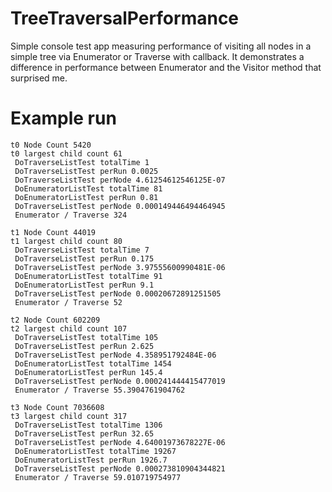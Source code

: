 TreeTraversalPerformance
========================

Simple console test app measuring performance of visiting all nodes in a simple tree via Enumerator or Traverse with callback.
It demonstrates a difference in performance between Enumerator and the Visitor method that surprised me.

Example run
===========

```
t0 Node Count 5420
t0 largest child count 61
 DoTraverseListTest totalTime 1
 DoTraverseListTest perRun 0.0025
 DoTraverseListTest perNode 4.61254612546125E-07
 DoEnumeratorListTest totalTime 81
 DoEnumeratorListTest perRun 0.81
 DoTraverseListTest perNode 0.000149446494464945
 Enumerator / Traverse 324

t1 Node Count 44019
t1 largest child count 80
 DoTraverseListTest totalTime 7
 DoTraverseListTest perRun 0.175
 DoTraverseListTest perNode 3.97555600990481E-06
 DoEnumeratorListTest totalTime 91
 DoEnumeratorListTest perRun 9.1
 DoTraverseListTest perNode 0.00020672891251505
 Enumerator / Traverse 52

t2 Node Count 602209
t2 largest child count 107
 DoTraverseListTest totalTime 105
 DoTraverseListTest perRun 2.625
 DoTraverseListTest perNode 4.358951792484E-06
 DoEnumeratorListTest totalTime 1454
 DoEnumeratorListTest perRun 145.4
 DoTraverseListTest perNode 0.000241444415477019
 Enumerator / Traverse 55.3904761904762

t3 Node Count 7036608
t3 largest child count 317
 DoTraverseListTest totalTime 1306
 DoTraverseListTest perRun 32.65
 DoTraverseListTest perNode 4.64001973678227E-06
 DoEnumeratorListTest totalTime 19267
 DoEnumeratorListTest perRun 1926.7
 DoTraverseListTest perNode 0.000273810904344821
 Enumerator / Traverse 59.010719754977
```
